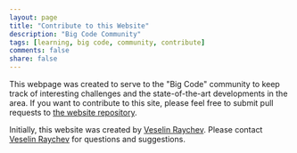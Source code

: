 ```yaml
---
layout: page
title: "Contribute to this Website"
description: "Big Code Community"
tags: [learning, big code, community, contribute]
comments: false
share: false
---
```


This webpage was created to serve to the "Big Code" community to keep track of interesting challenges and the state-of-the-art developments in the area. If you want to contribute to this site, please feel free to submit pull requests to <a href="https://github.com/learnbigcode/learnbigcode.github.io">the website repository</a>.

Initially, this website was created by <a href="http://www.srl.inf.ethz.ch/raychev">Veselin Raychev</a>. Please contact <a href="http://www.srl.inf.ethz.ch/raychev">Veselin Raychev</a> for questions and suggestions.
